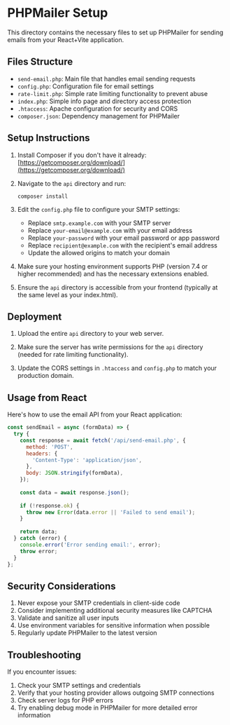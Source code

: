 # PHPMailer Setup

This directory contains the necessary files to set up PHPMailer for sending emails from your React+Vite application.

## Files Structure

- `send-email.php`: Main file that handles email sending requests
- `config.php`: Configuration file for email settings
- `rate-limit.php`: Simple rate limiting functionality to prevent abuse
- `index.php`: Simple info page and directory access protection
- `.htaccess`: Apache configuration for security and CORS
- `composer.json`: Dependency management for PHPMailer

## Setup Instructions

1. Install Composer if you don't have it already: [https://getcomposer.org/download/](https://getcomposer.org/download/)

2. Navigate to the `api` directory and run:
   ```
   composer install
   ```

3. Edit the `config.php` file to configure your SMTP settings:
   - Replace `smtp.example.com` with your SMTP server
   - Replace `your-email@example.com` with your email address
   - Replace `your-password` with your email password or app password
   - Replace `recipient@example.com` with the recipient's email address
   - Update the allowed origins to match your domain

4. Make sure your hosting environment supports PHP (version 7.4 or higher recommended) and has the necessary extensions enabled.

5. Ensure the `api` directory is accessible from your frontend (typically at the same level as your index.html).

## Deployment

1. Upload the entire `api` directory to your web server.

2. Make sure the server has write permissions for the `api` directory (needed for rate limiting functionality).

3. Update the CORS settings in `.htaccess` and `config.php` to match your production domain.

## Usage from React

Here's how to use the email API from your React application:

```javascript
const sendEmail = async (formData) => {
  try {
    const response = await fetch('/api/send-email.php', {
      method: 'POST',
      headers: {
        'Content-Type': 'application/json',
      },
      body: JSON.stringify(formData),
    });
    
    const data = await response.json();
    
    if (!response.ok) {
      throw new Error(data.error || 'Failed to send email');
    }
    
    return data;
  } catch (error) {
    console.error('Error sending email:', error);
    throw error;
  }
};
```

## Security Considerations

1. Never expose your SMTP credentials in client-side code
2. Consider implementing additional security measures like CAPTCHA
3. Validate and sanitize all user inputs
4. Use environment variables for sensitive information when possible
5. Regularly update PHPMailer to the latest version

## Troubleshooting

If you encounter issues:

1. Check your SMTP settings and credentials
2. Verify that your hosting provider allows outgoing SMTP connections
3. Check server logs for PHP errors
4. Try enabling debug mode in PHPMailer for more detailed error information 